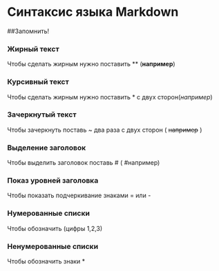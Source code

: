 # Cинтаксис языка Markdown
##Запомнить!
### Жирный текст
Чтобы сделать жирным нужно поставить **  (**например**)
### Курсивный текст
Чтобы сделать жирным нужно поставить * с двух сторон(*например*)
### Зачеркнутый текст
Чтобы зачеркнуть поставь ~ два раза с двух сторон ( ~~например~~ )
### Выделение заголовок
Чтобы выделить заголовок поставь # ( #например)
### Показ уровней заголовка
Чтобы показать подчеркивание знаками = или -
### Нумерованные списки
Чтобы обозначить (цифры 1,2,3)
### Ненумерованные списки
Чтобы обозначить знаки *